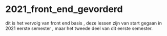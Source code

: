 # 2021_front_end_gevorderd

dit is het vervolg van front end basis , deze lessen zijn van start gegaan in 2021 eerste semester , maar het tweede deel van dit eerste semester.
